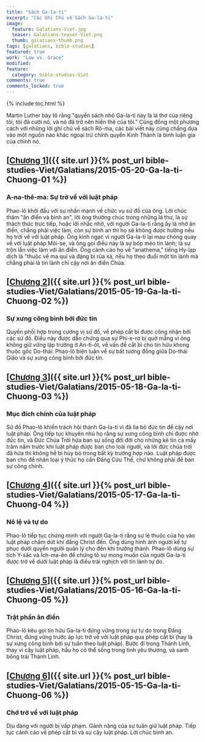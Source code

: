 ```yaml
---
title: "Sách Ga-la-ti"
excerpt: "Các Ghi Chú về Sách Ga-la-ti"
image: 
  feature: Galatians-Viet.jpg
  teaser: Galatians-teaser-Viet.png
  thumb: galatians-thumb.png
tags: [galatians, bible-studies]
featured: true
work: "Law vs. Grace"
modified:
feature:
  category: bible-studies-Viet
comments: true
comments_locked: true
---
```


{% include toc.html %}

Martin Luther bày tỏ rằng "quyển sách nhỏ Ga-la-ti này là lá thơ của riêng tôi; tôi đã cưới nó, và nó đã trở nên hiền thê của tôi." Cũng đồng một phương cách với những lời ghi chú về sách Rô-ma, các bài viết này cũng chẳng dựa vào một nguồn nào khác ngoại trừ chính quyển Kinh Thánh là bình luận gia của chính nó.

##  [<u>Chương 1</u>]({{ site.url }}{% post_url bible-studies-Viet/Galatians/2015-05-20-Ga-la-ti-Chuong-01 %})

### A-na-thê-ma: Sự trở về với luật pháp

Phao-lô khởi đầu với sự nhấn mạnh về chức vụ sứ đồ của ông. Lời chúc thăm "ân điển và bình an", lời ông thường chúc trong những lá thư, là sự thách thức trực tiếp, hoặc lời nhắc nhở, với người Ga-la-ti rằng ấy là nhờ ân điển, chẳng phải việc làm, còn sự bình an thì họ sẽ không được hưởng nếu họ trởi về với luật pháp. Ông kinh ngạc vì người Ga-la-ti lại mau chóng quay về với lụật pháp Môi-se, và ông gọi điều này là sự bóp méo tin lành; là sự trộn lẫn việc làm với ân điển. Ông cảnh cáo họ về "anathema," tiếng Hy-lạp dịch là "thuộc về ma quỉ và đáng bị rủa xả, nếu họ theo đuổi một tin lành mà chẳng phải là tin lành chỉ cậy nơi ân điển Chúa.

##  [<u>Chương 2</u>]({{ site.url }}{% post_url bible-studies-Viet/Galatians/2015-05-19-Ga-la-ti-Chuong-02 %})

### Sự xưng công bình bởi đức tin

Quyền phối hợp trong cương vị sứ đồ, về phép cắt bì được công nhận bởi các sứ đồ. Điều này được dẫn chứng qua sự Phi-e-rơ bị quở mắng vì ông không giữ vững lập trường ở An-ti-ốt, về vấn đề cắt bì cho tín hữu khong thuộc gốc Do-thái: Phao-lô biện luận về sự bất tương đồng giữa Do-thái Giáo và sự xưng công bình bởi đức tin.

##  [<u>Chương 3</u>]({{ site.url }}{% post_url bible-studies-Viet/Galatians/2015-05-18-Ga-la-ti-Chuong-03 %})

### Mục đích chính của luật pháp

Sứ đồ Phao-lô khiển trách hội thánh Ga-la-ti vì đã lìa bỏ đức tin để cậy nơi luật pháp. Ông tiếp tục khuyên nhủ họ rằng sự xưng công bình chỉ được nhờ đức tin, và Đức Chúa Trời hứa ban sự sống đời đời cho những kẻ tin cả mấy trăm năm trước khi luật pháp được ban cho loài người, và lời đức chúa trời đã hứa thì không hề bị hủy bỏ trong bất kỳ trường hợp nào. Luật pháp được ban cho để nhân loại ý thức họ cần Đấng Cứu Thế, chứ không phải để ban sự công chính.

##  [<u>Chương 4</u>]({{ site.url }}{% post_url bible-studies-Viet/Galatians/2015-05-17-Ga-la-ti-Chuong-04 %})

### Nô lệ và tự do

Phao-lô tiếp tục chứng minh với người Ga-la-ti rằng sự lệ thuộc của họ vào luật pháp chấm dứt khi đấng Christ đến. Ông dùng hình ảnh người kế tự phục dưới quyền người quản lý cho đến khi trưởng thành.  Phao-lô dùng sự tích Y-sác và Ích-ma-ên để chứng tỏ sự mong muốn của người Ga-la-ti được trở về dưới luật pháp là điều trái nghịch với tin lành tự do.

##  [<u>Chương 5</u>]({{ site.url }}{% post_url bible-studies-Viet/Galatians/2015-05-16-Ga-la-ti-Chuong-05 %})

### Trật phần ân điển

Phao-lô kêu gọi tín hữu Ga-la-ti đứng vững trong sự tự do trong Đấng Christ, đứng vững trước áp lực trở về với luật pháp qua phép cắt bì (hay là sự xưng công bình bởi sự tuân theo luật pháp). Bước đi trong Thánh Linh, thay vì cậy luật pháp, hầu họ có thể sống trong tình yêu thương, và sanh bông trái Thánh Linh.

##  [<u>Chương 6</u>]({{ site.url }}{% post_url bible-studies-Viet/Galatians/2015-05-15-Ga-la-ti-Chuong-06 %})

### Chớ trở về với luật pháp

Dịu dàng với người bị vấp phạm. Gánh nặng của sự tuân giữ luật pháp. Tiếp tục cảnh cáo về phép cắt bì và sự cậy luật pháp. Lời chúc bình an.

